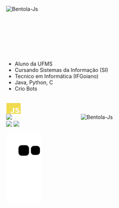 
<div>
<div>
  <div align="left">
  <img align="right" alt="Bentola-Js" height="150" width="600"     
  src="https://cdn.discordapp.com/attachments/1078097185540935700/1143294317537017916/dancing-dance.gif">
</div>


  
- Aluno da UFMS
- Cursando Sistemas da Informação (SI)
- Tecnico em Informática (IFGoiano)
- Java, Python, C
- Crio Bots

</div>



<div style="display: inline_block"><br>

  <img align="center" alt="Bentola-Js" height="30" width="40" src="https://raw.githubusercontent.com/devicons/devicon/master/icons/javascript/javascript-plain.svg">
</div>

<div align="left">
  <img align="right" alt="Bentola-Js" height="400" width="300" src="https://cdn.discordapp.com/attachments/1078097185540935700/1143295292318416976/alien-dance.gif">
  <a href="https://github.com/BentolaAlien">
  <img height="200em" src="https://github-readme-stats.vercel.app/api/top-langs/?username=BentolaAlien&layout=compact&langs_count=7&theme=dark"/> 
  
</div>
  
  <div> 
  <a href="https://api.whatsapp.com/send/?phone=5538991148769&text&app_absent=0" target="_blank"><img src="https://img.shields.io/badge/WhatsApp-25D366?style=for-the-badge&logo=whatsapp&logoColor=white" target="_blank"></a>
  <a href="https://www.instagram.com/bentolaalien/" target="_blank"><img src="https://img.shields.io/badge/-Instagram-%23E4405F?style=for-the-badge&logo=instagram&logoColor=white" target="_blank"></a>
 
  ![Snake animation](https://github.com/rafaballerini/rafaballerini/blob/output/github-contribution-grid-snake.svg)
 
</div>
